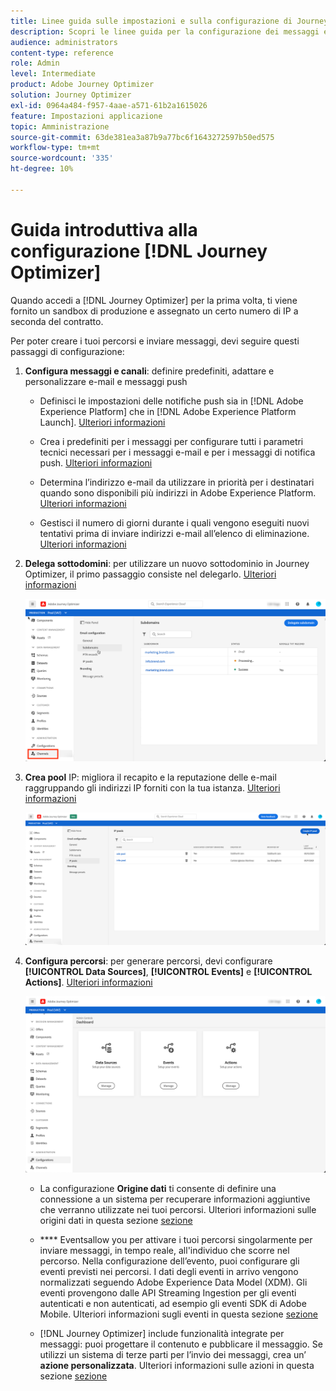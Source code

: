 ```yaml
---
title: Linee guida sulle impostazioni e sulla configurazione di Journey Optimizer
description: Scopri le linee guida per la configurazione dei messaggi e dei percorsi
audience: administrators
content-type: reference
role: Admin
level: Intermediate
product: Adobe Journey Optimizer
solution: Journey Optimizer
exl-id: 0964a484-f957-4aae-a571-61b2a1615026
feature: Impostazioni applicazione
topic: Amministrazione
source-git-commit: 63de381ea3a87b9a77bc6f1643272597b50ed575
workflow-type: tm+mt
source-wordcount: '335'
ht-degree: 10%

---
```



# Guida introduttiva alla configurazione [!DNL Journey Optimizer]

Quando accedi a [!DNL Journey Optimizer] per la prima volta, ti viene fornito un sandbox di produzione e assegnato un certo numero di IP a seconda del contratto.

Per poter creare i tuoi percorsi e inviare messaggi, devi seguire questi passaggi di configurazione:

1. **Configura messaggi e canali**: definire predefiniti, adattare e personalizzare e-mail e messaggi push

   * Definisci le impostazioni delle notifiche push sia in [!DNL Adobe Experience Platform] che in [!DNL Adobe Experience Platform Launch]. [Ulteriori informazioni](../push-gs.md)

   * Crea i predefiniti per i messaggi per configurare tutti i parametri tecnici necessari per i messaggi e-mail e per i messaggi di notifica push. [Ulteriori informazioni](message-presets.md)

   * Determina l’indirizzo e-mail da utilizzare in priorità per i destinatari quando sono disponibili più indirizzi in Adobe Experience Platform. [Ulteriori informazioni](primary-email-addresses.md)

   * Gestisci il numero di giorni durante i quali vengono eseguiti nuovi tentativi prima di inviare indirizzi e-mail all’elenco di eliminazione. [Ulteriori informazioni](manage-suppression-list.md)

   <!--
    * Understand push notification flow. [Learn more](../push-gs.md)
    -->

1. **Delega sottodomini**: per utilizzare un nuovo sottodominio in Journey Optimizer, il primo passaggio consiste nel delegarlo. [Ulteriori informazioni](about-subdomain-delegation.md)

   ![](../assets/subdomain.png)

1. **Crea pool** IP: migliora il recapito e la reputazione delle e-mail raggruppando gli indirizzi IP forniti con la tua istanza. [Ulteriori informazioni](ip-pools.md)

   ![](../assets/ip-pool.png)

1. **Configura percorsi**: per generare percorsi, devi configurare  **[!UICONTROL Data Sources]**,  **[!UICONTROL Events]** e  **[!UICONTROL Actions]**. [Ulteriori informazioni](about-data-sources-events-actions.md)

   ![](../assets/admin-menu.png)

   * La configurazione **Origine dati** ti consente di definire una connessione a un sistema per recuperare informazioni aggiuntive che verranno utilizzate nei tuoi percorsi. Ulteriori informazioni sulle origini dati in questa sezione [sezione](../datasource/about-data-sources.md)

   * **** Eventsallow you per attivare i tuoi percorsi singolarmente per inviare messaggi, in tempo reale, all&#39;individuo che scorre nel percorso. Nella configurazione dell’evento, puoi configurare gli eventi previsti nei percorsi. I dati degli eventi in arrivo vengono normalizzati seguendo Adobe Experience Data Model (XDM). Gli eventi provengono dalle API Streaming Ingestion per gli eventi autenticati e non autenticati, ad esempio gli eventi SDK di Adobe Mobile. Ulteriori informazioni sugli eventi in questa sezione [sezione](../event/about-events.md)

   * [!DNL Journey Optimizer] include funzionalità integrate per messaggi: puoi progettare il contenuto e pubblicare il messaggio. Se utilizzi un sistema di terze parti per l’invio dei messaggi, crea un’ **azione personalizzata**. Ulteriori informazioni sulle azioni in questa sezione [sezione](../action/action.md)